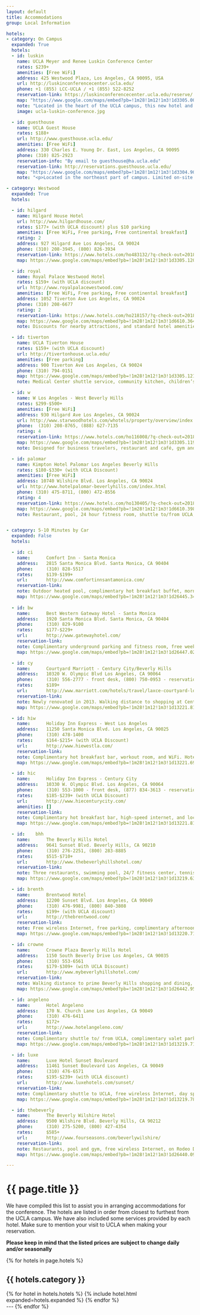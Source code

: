 ```yaml
---
layout: default
title: Accommodations
group: Local Information

hotels:
- category: On Campus
  expanded: True
  hotels:
  - id: luskin
    name: UCLA Meyer and Renee Luskin Conference Center
    rates: $239+
    amenities: [Free WiFi]
    address: 425 Westwood Plaza, Los Angeles, CA 90095, USA
    url: http://luskinconferencecenter.ucla.edu/
    phone: +1 (855) LCC-UCLA / +1 (855) 522-8252
    reservation-link: https://luskinconferencecenter.ucla.edu/reserve/
    map: "https://www.google.com/maps/embed?pb=!1m28!1m12!1m3!1d3305.0031903347244!2d-118.44719493474814!3d34.06943247427142!2m3!1f0!2f0!3f0!3m2!1i1024!2i768!4f13.1!4m13!3e2!4m5!1s0x80c2bc8602a90341%3A0xd73874d4f138751a!2sUCLA+Meyer+and+Renee+Luskin+Conference+Center%2C+Westwood+Plaza%2C+Los+Angeles%2C+CA!3m2!1d34.069179!2d-118.445718!4m5!1s0x80c2bc88bcefb20f%3A0xc622b89fcd2f5d21!2sEngineering+VI%2C+Westwood+Plaza%2C+Los+Angeles%2C+CA+90095!3m2!1d34.0696771!2d-118.4442945!5e0!3m2!1sen!2sus!4v1522597689735"
    note: "Located in the heart of the UCLA campus, this new hotel and conference center opened its doors in August, 2016. Offering stunning accommodations, full restaurant, bar, and fitness facilities, the Luskin Conference Center is the ideal place to stay."
    image: ucla-luskin-conference.jpg

  - id: guesthouse
    name: UCLA Guest House
    rates: $188+
    url: http://www.guesthouse.ucla.edu/
    amenities: [Free WiFi]
    address: 330 Charles E. Young Dr. East, Los Angeles, CA 90095
    phone: (310) 825-2923
    reservation-info: "By email to guesthouse@ha.ucla.edu"
    reservation-link: http://reservations.guesthouse.ucla.edu/
    map: "https://www.google.com/maps/embed?pb=!1m28!1m12!1m3!1d3304.9045260176913!2d-118.44386193474791!3d34.07196162413799!2m3!1f0!2f0!3f0!3m2!1i1024!2i768!4f13.1!4m13!3e2!4m5!1s0x80c2bc621af2345b%3A0x4f9b874365001718!2sUCLA+Guest+House%2C+Charles+E+Young+Drive+East%2C+Los+Angeles%2C+CA!3m2!1d34.0745182!2d-118.4385016!4m5!1s0x80c2bc88bcefb20f%3A0xc622b89fcd2f5d21!2sEngineering+VI%2C+Westwood+Plaza%2C+Los+Angeles%2C+CA+90095!3m2!1d34.0696771!2d-118.4442945!5e0!3m2!1sen!2sus!4v1522597720594"
    note: "<p>Located in the northeast part of campus. Limited on-site parking, laundry facility, free wireless Internet, free campus shuttle, free medical center shuttle, and standard hotel amenities.</p>"

- category: Westwood
  expanded: True
  hotels:

  - id: hilgard
    name: Hilgard House Hotel
    url: http://www.hilgardhouse.com/
    rates: $177+ (with UCLA discount) plus $10 parking
    amenities: [Free WiFi, Free parking, Free continental breakfast]
    rating: 2
    address: 927 Hilgard Ave Los Angeles, CA 90024
    phone: (310) 208-3945, (800) 826-3934
    reservation-link: https://www.hotels.com/ho483132/?q-check-out=2018-06-29&q-check-in=2018-06-24
    map: https://www.google.com/maps/embed?pb=!1m28!1m12!1m3!1d3305.1204076479407!2d-118.44535033474818!3d34.06642752442976!2m3!1f0!2f0!3f0!3m2!1i1024!2i768!4f13.1!4m13!3e2!4m5!1s0x80c2bc80c29ca7d3%3A0xd27a73d540e52357!2sHilgard+House+Hotel+%26+Suites%2C+927+Hilgard+Ave%2C+Los+Angeles%2C+CA+90024!3m2!1d34.0631863!2d-118.4415976!4m5!1s0x80c2bc88bcefb20f%3A0xc622b89fcd2f5d21!2sEngineering+VI%2C+Westwood+Plaza%2C+Los+Angeles%2C+CA+90095!3m2!1d34.0696771!2d-118.4442945!5e0!3m2!1sen!2sus!4v1522599295162

  - id: royal
    name: Royal Palace Westwood Hotel
    rates: $159+ (with UCLA discount)
    url: http://www.royalpalacewestwood.com/
    amenities: [Free WiFi, Free parking, Free continental breakfast]
    address: 1052 Tiverton Ave Los Angeles, CA 90024
    phone: (310) 208-6677
    rating: 2
    reservation-link: https://www.hotels.com/ho218157/?q-check-out=2018-06-29&q-check-in=2018-06-24
    map: https://www.google.com/maps/embed?pb=!1m28!1m12!1m3!1d6610.364971745223!2d-118.4475699738806!3d34.06483601024111!2m3!1f0!2f0!3f0!3m2!1i1024!2i768!4f13.1!4m13!3e2!4m5!1s0x80c2bc81b6b5a8df%3A0x450a9efde8ecc81d!2sRoyal+Palace+Westwood+Hotel%2C+1052+Tiverton+Ave%2C+Los+Angeles%2C+CA+90024!3m2!1d34.0606338!2d-118.4429579!4m5!1s0x80c2bc88bcefb20f%3A0xc622b89fcd2f5d21!2sEngineering+VI%2C+Westwood+Plaza%2C+Los+Angeles%2C+CA+90095!3m2!1d34.0696771!2d-118.4442945!5e0!3m2!1sen!2sus!4v1522599313928
    note: Discounts for nearby attractions, and standard hotel amenities

  - id: tiverton
    name: UCLA Tiverton House
    rates: $159+ (with UCLA discount)
    url: http://tivertonhouse.ucla.edu/
    amenities: [Free parking]
    address: 900 Tiverton Ave Los Angeles, CA 90024
    phone: (310) 794-0151
    map: https://www.google.com/maps/embed?pb=!1m28!1m12!1m3!1d3305.121901598514!2d-118.44588323474811!3d34.06638922443189!2m3!1f0!2f0!3f0!3m2!1i1024!2i768!4f13.1!4m13!3e2!4m5!1s0x80c2bc8160e49741%3A0x984c8384256deae8!2sUCLA+Tiverton+House%2C+900+Tiverton+Ave%2C+Los+Angeles%2C+CA+90095!3m2!1d34.063092499999996!2d-118.4421359!4m5!1s0x80c2bc88bcefb20f%3A0xc622b89fcd2f5d21!2sEngineering+VI%2C+Westwood+Plaza%2C+Los+Angeles%2C+CA+90095!3m2!1d34.0696771!2d-118.4442945!5e0!3m2!1sen!2sus!4v1522599336646
    note: Medical Center shuttle service, community kitchen, children’s recreation room, fitness center, business center, guest library, wireless Internet in lounges, laundry room, and standard hotel amenities.

  - id: w
    name: W Los Angeles - West Beverly Hills
    rates: $299-$500+
    amenities: [Free WiFi]
    address: 930 Hilgard Ave Los Angeles, CA 90024
    url: http://www.starwoodhotels.com/whotels/property/overview/index.html?propertyID=97518
    phone:  (310) 208-8765, (888) 627-7135
    rating: 4
    reservation-link: https://www.hotels.com/ho116008/?q-check-out=2018-06-29&q-check-in=2018-06-24
    map: https://www.google.com/maps/embed?pb=!1m28!1m12!1m3!1d3305.11985375466!2d-118.44527698474815!3d34.066441724429076!2m3!1f0!2f0!3f0!3m2!1i1024!2i768!4f13.1!4m13!3e2!4m5!1s0x80c2bc80951ef67d%3A0x43cd0ec4e1582890!2sW+Los+Angeles+-+West+Beverly+Hills%2C+930+Hilgard+Ave%2C+Los+Angeles%2C+CA+90024!3m2!1d34.0631975!2d-118.44092339999999!4m5!1s0x80c2bc88bcefb20f%3A0xc622b89fcd2f5d21!2sEngineering+VI%2C+Westwood+Plaza%2C+Los+Angeles%2C+CA+90095!3m2!1d34.0696771!2d-118.4442945!5e0!3m2!1sen!2sus!4v1522599358108
    note: Designed for business travelers, restaurant and café, gym and pool, pet-friendly, spa services, and standard hotel amenities.

  - id: palomar
    name: Kimpton Hotel Palomar Los Angeles Beverly Hills
    rates: $180-$330+ (with UCLA Discount) 
    amenities: [Free WiFi]
    address: 10740 Wilshire Blvd. Los Angeles, CA 90024
    url: http://www.hotelpalomar-beverlyhills.com/index.html
    phone: (310) 475-8711, (800) 472-8556
    rating: 4
    reservation-link: https://www.hotels.com/ho130405/?q-check-out=2018-06-29&q-check-in=2018-06-24
    map: https://www.google.com/maps/embed?pb=!1m28!1m12!1m3!1d6610.398238890218!2d-118.44573527388076!3d34.064409560286386!2m3!1f0!2f0!3f0!3m2!1i1024!2i768!4f13.1!4m13!3e2!4m5!1s0x80c2bc7f881104d7%3A0x234209e088bcad31!2sKimpton+Hotel+Palomar+Los+Angeles+Beverly+Hills%2C+10740+Wilshire+Blvd%2C+Los+Angeles%2C+CA+90024!3m2!1d34.060038899999995!2d-118.4374007!4m5!1s0x80c2bc88bcefb20f%3A0xc622b89fcd2f5d21!2sEngineering+VI%2C+Westwood+Plaza%2C+Los+Angeles%2C+CA+90095!3m2!1d34.0696771!2d-118.4442945!5e0!3m2!1sen!2sus!4v1522599387774
    note: Restaurant, pool, 24 hour fitness room, shuttle to/from UCLA, pet-friendly, free wireless Internet, day-care center for kids, same day laundry/dry-cleaning service, and standard hotel amenities. Exclusive AAA member discounts.


- category: 5-10 Minutes by Car
  expanded: False
  hotels:

  - id: ci
    name:      Comfort Inn - Santa Monica
    address:   2815 Santa Monica Blvd. Santa Monica, CA 90404
    phone:     (310) 828-5517
    rates:     $139-$199+
    url:       http://www.comfortinnsantamonica.com/
    reservation-link:
    note: Outdoor heated pool, complimentary hot breakfast buffet, morning paper, and convenient in-room amenities. Hotel is located three miles from UCLA.
    map: https://www.google.com/maps/embed?pb=!1m28!1m12!1m3!1d26445.342798292157!2d-118.47649835077317!3d34.05239036552008!2m3!1f0!2f0!3f0!3m2!1i1024!2i768!4f13.1!4m13!3e0!4m5!1s0x80c2bb4660f304a9%3A0x76f972293d2ca1a9!2sComfort+Inn+Santa+Monica+-+West+Los+Angeles%2C+2815+Santa+Monica+Blvd%2C+Santa+Monica%2C+CA+90404!3m2!1d34.035320999999996!2d-118.47242!4m5!1s0x80c2bc88bcefb20f%3A0xc622b89fcd2f5d21!2sEngineering+VI%2C+Westwood+Plaza%2C+Los+Angeles%2C+CA+90095!3m2!1d34.0696771!2d-118.4442945!5e0!3m2!1sen!2sus!4v1522600432698
    
  - id: bw
    name:      Best Western Gateway Hotel - Santa Monica
    address:   1920 Santa Monica Blvd. Santa Monica, CA 90404
    phone:     (310) 829-9100
    rates:     $177-$229+
    url:       http://www.gatewayhotel.com/
    reservation-link:
    note: Complimentary underground parking and fitness room, free weekday shuttle to beach and Third Street Promenade. Hotel is located 3.6 miles from UCLA.
    map: https://www.google.com/maps/embed?pb=!1m28!1m12!1m3!1d26447.02673202099!2d-118.47695845078061!3d34.04699171787824!2m3!1f0!2f0!3f0!3m2!1i1024!2i768!4f13.1!4m13!3e0!4m5!1s0x80c2bb360f698c65%3A0x56e058700b0dd281!2sGateway+Hotel+Santa+Monica%2C+1920+Santa+Monica+Blvd%2C+Santa+Monica%2C+CA+90404!3m2!1d34.028242999999996!2d-118.479968!4m5!1s0x80c2bc88bcefb20f%3A0xc622b89fcd2f5d21!2sEngineering+VI%2C+Westwood+Plaza%2C+Los+Angeles%2C+CA+90095!3m2!1d34.0696771!2d-118.4442945!5e0!3m2!1sen!2sus!4v1522600457835

  - id: cy
    name:      Courtyard Marriott - Century City/Beverly Hills
    address:   10320 W. Olympic Blvd Los Angeles, CA 90064
    phone:     (310) 556-2777 - front desk, (800) 750-0953 - reservations
    rates:     $189+
    url:       http://www.marriott.com/hotels/travel/laxce-courtyard-los-angeles-century-city-beverly-hills/
    reservation-link:
    note: Newly renovated in 2013. Walking distance to shopping at Century City Mall, and a mile from Rodeo Drive. Hotel offers an outdoor whirlpool, exercise area, and free internet access throughout property. Hotel is located 2.4 miles from UCLA.
    map: https://www.google.com/maps/embed?pb=!1m28!1m12!1m3!1d13221.817856732137!2d-118.43968341530143!3d34.05786246682964!2m3!1f0!2f0!3f0!3m2!1i1024!2i768!4f13.1!4m13!3e0!4m5!1s0x80c2bb932f56b221%3A0xf026a65ca781f0a2!2sCourtyard+by+Marriott+Los+Angeles+Century+City%2FBeverly+Hills%2C+10320+W+Olympic+Blvd%2C+Los+Angeles%2C+CA+90064!3m2!1d34.052517!2d-118.416775!4m5!1s0x80c2bc88bcefb20f%3A0xc622b89fcd2f5d21!2sEngineering+VI%2C+Westwood+Plaza%2C+Los+Angeles%2C+CA+90095!3m2!1d34.0696771!2d-118.4442945!5e0!3m2!1sen!2sus!4v1522600476298

  - id: hiw
    name:      Holiday Inn Express - West Los Angeles
    address:   11250 Santa Monica Blvd. Los Angeles, CA 90025
    phone:     (310) 478-1400
    rates:     $164-$215+ (with UCLA Discount)
    url:       http://www.hiewestla.com/
    reservation-link:
    note: Complimentary hot breakfast bar, workout room, and WiFi. Hotel is located 1.6 miles from UCLA.
    map: https://www.google.com/maps/embed?pb=!1m28!1m12!1m3!1d13221.692235288445!2d-118.46130966530112!3d34.05866776665725!2m3!1f0!2f0!3f0!3m2!1i1024!2i768!4f13.1!4m13!3e0!4m5!1s0x80c2bb70936a03b9%3A0x4391c4792fd27696!2sHoliday+Inn+Express+West+Los+Angeles%2C+11250+Santa+Monica+Blvd%2C+Los+Angeles%2C+CA+90025!3m2!1d34.0466276!2d-118.4473661!4m5!1s0x80c2bc88bcefb20f%3A0xc622b89fcd2f5d21!2sEngineering+VI%2C+Westwood+Plaza%2C+Los+Angeles%2C+CA+90095!3m2!1d34.0696771!2d-118.4442945!5e0!3m2!1sen!2sus!4v1522600495912

  - id: hic
    name:      Holiday Inn Express - Century City
    address:   10330 W. Olympic Blvd. Los Angeles, CA 90064
    phone:     (310) 553-1000 - front desk, (877) 834-3613 - reservations
    rates:     $185-$239+ (with UCLA Discount)
    url:       http://www.hiecenturycity.com/
    amenities: []
    reservation-link:
    note: Complimentary hot breakfast bar, high-speed internet, and local phone calls. Family suite accommodations also available. Hotel is located 2.3 miles from UCLA.
    map: https://www.google.com/maps/embed?pb=!1m28!1m12!1m3!1d13221.817856732132!2d-118.44006206530142!3d34.05786246682967!2m3!1f0!2f0!3f0!3m2!1i1024!2i768!4f13.1!4m13!3e0!4m5!1s0x80c2bb933d1a1c4d%3A0xf3aa2e441e821e30!2sCentury+Park+Hotel%2C+10330+W+Olympic+Blvd%2C+Los+Angeles%2C+CA+90064!3m2!1d34.0518828!2d-118.41753229999999!4m5!1s0x80c2bc88bcefb20f%3A0xc622b89fcd2f5d21!2sEngineering+VI%2C+Westwood+Plaza%2C+Los+Angeles%2C+CA+90095!3m2!1d34.0696771!2d-118.4442945!5e0!3m2!1sen!2sus!4v1522600514681

  - id:    bhh
    name:      The Beverly Hills Hotel
    address:   9641 Sunset Blvd. Beverly Hills, CA 90210
    phone:     (310) 276-2251, (800) 283-8885
    rates:     $515-$710+
    url:       http://www.thebeverlyhillshotel.com/
    reservation-link:
    note: Three restaurants, swimming pool, 24/7 fitness center, tennis courts, shopping, salon and spa services, complimentary limo service, and standard hotel amenities.
    map: https://www.google.com/maps/embed?pb=!1m28!1m12!1m3!1d13219.638797679068!2d-118.44031191529656!3d34.0718290138391!2m3!1f0!2f0!3f0!3m2!1i1024!2i768!4f13.1!4m13!3e0!4m5!1s0x80c2bc075ee46a8d%3A0xa06600ecd59fad41!2sThe+Beverly+Hills+Hotel%2C+9641+Sunset+Blvd%2C+Beverly+Hills%2C+CA+90210!3m2!1d34.081468799999996!2d-118.41390589999999!4m5!1s0x80c2bc88bcefb20f%3A0xc622b89fcd2f5d21!2sEngineering+VI%2C+Westwood+Plaza%2C+Los+Angeles%2C+CA+90095!3m2!1d34.0696771!2d-118.4442945!5e0!3m2!1sen!2sus!4v1522600537151

  - id: brenth
    name:      Brentwood Hotel
    address:   12200 Sunset Blvd. Los Angeles, CA 90049
    phone:     (310) 476-9981, (800) 840-3808
    rates:     $199+ (with UCLA discount)
    url:       http://thebrentwood.com/
    reservation-link:
    note: Free wireless Internet, free parking, complimentary afternoon cookies and milk, and standard hotel amenities.
    map: https://www.google.com/maps/embed?pb=!1m28!1m12!1m3!1d13220.719146114787!2d-118.47011211529896!3d34.06490521532177!2m3!1f0!2f0!3f0!3m2!1i1024!2i768!4f13.1!4m13!3e0!4m5!1s0x80c2bcae500d5991%3A0xade878cb0e4ee6b!2sBrentwood+Inn%2C+12200+Sunset+Blvd%2C+Los+Angeles%2C+CA+90049!3m2!1d34.0580853!2d-118.47825309999999!4m5!1s0x80c2bc88bcefb20f%3A0xc622b89fcd2f5d21!2sEngineering+VI%2C+Westwood+Plaza%2C+Los+Angeles%2C+CA+90095!3m2!1d34.0696771!2d-118.4442945!5e0!3m2!1sen!2sus!4v1522600560516

  - id: crowne
    name:      Crowne Plaza Beverly Hills Hotel
    address:   1150 South Beverly Drive Los Angeles, CA 90035
    phone:     (310) 553-6561
    rates:     $179-$309+ (with UCLA Discount)
    url:       http://www.mybeverlyhillshotel.com/
    reservation-link:
    note: Walking distance to prime Beverly Hills shopping and dining, free wireless Internet, room service, on-site restaurant, outdoor pool, 24-hour fitness center.
    map: https://www.google.com/maps/embed?pb=!1m28!1m12!1m3!1d26442.952186489347!2d-118.4378821007625!3d34.06005331217241!2m3!1f0!2f0!3f0!3m2!1i1024!2i768!4f13.1!4m13!3e0!4m5!1s0x80c2bbe233a98621%3A0xbf5bf2b091ee5adf!2sBeverly+Hills+Marriott%2C+1150+S+Beverly+Dr%2C+Los+Angeles%2C+CA+90035!3m2!1d34.0565572!2d-118.39566269999999!4m5!1s0x80c2bc88bcefb20f%3A0xc622b89fcd2f5d21!2sEngineering+VI%2C+Westwood+Plaza%2C+Los+Angeles%2C+CA+90095!3m2!1d34.0696771!2d-118.4442945!5e0!3m2!1sen!2sus!4v1522600585112

  - id: angeleno
    name:      Hotel Angeleno
    address:   170 N. Church Lane Los Angeles, CA 90049
    phone:     (310) 476-6411
    rates:     $172+
    url:       http://www.hotelangeleno.com/
    reservation-link:
    note: Complimentary shuttle to/ from UCLA, complimentary valet parking, complimentary wireless internet, complimentary nightly wine hour in the lobby, indoor restaurant, heated pool and jacuzzi, fitness center, and standard hotel amenities. All rooms have balconies.
    map: https://www.google.com/maps/embed?pb=!1m28!1m12!1m3!1d13219.714238601464!2d-118.46540681529676!3d34.07134556394264!2m3!1f0!2f0!3f0!3m2!1i1024!2i768!4f13.1!4m13!3e0!4m5!1s0x80c2bcc0b6c77eb7%3A0xfa7b1be3d9922e2e!2sHotel+Angeleno%2C+170+N+Church+Ln%2C+Los+Angeles%2C+CA+90049!3m2!1d34.073893!2d-118.46823499999999!4m5!1s0x80c2bc88bcefb20f%3A0xc622b89fcd2f5d21!2sEngineering+VI%2C+Westwood+Plaza%2C+Los+Angeles%2C+CA+90095!3m2!1d34.0696771!2d-118.4442945!5e0!3m2!1sen!2sus!4v1522600603049

  - id: luxe
    name:      Luxe Hotel Sunset Boulevard
    address:   11461 Sunset Boulevard Los Angeles, CA 90049
    phone:     (310) 476-6571
    rates:     $195-$239+ (with UCLA discount)
    url:       http://www.luxehotels.com/sunset/
    reservation-link:
    note: Complimentary shuttle to UCLA, free wireless Internet, day spa, heated pool, restaurant, indoor lounge, and standard hotel amenities.
    map: https://www.google.com/maps/embed?pb=!1m28!1m12!1m3!1d13219.7869009974!2d-118.46543466529691!3d34.070879914042365!2m3!1f0!2f0!3f0!3m2!1i1024!2i768!4f13.1!4m13!3e0!4m5!1s0x80c2bcbf54906f3f%3A0x9e6b70964438b65f!2sLuxe+Sunset+Boulevard+Hotel%2C+11461+Sunset+Blvd%2C+Los+Angeles%2C+CA+90049!3m2!1d34.0724415!2d-118.4679238!4m5!1s0x80c2bc88bcefb20f%3A0xc622b89fcd2f5d21!2sEngineering+VI%2C+Westwood+Plaza%2C+Los+Angeles%2C+CA+90095!3m2!1d34.0696771!2d-118.4442945!5e0!3m2!1sen!2sus!4v1522600617963

  - id: thebeverly
    name:      The Beverly Wilshire Hotel
    address:   9500 Wilshire Blvd. Beverly Hills, CA 90212
    phone:     (310) 275-5200, (800) 427-4354
    rates:     $585+
    url:       http://www.fourseasons.com/beverlywilshire/
    reservation-link:
    note: Restaurants, pool and gym, free wireless Internet, on Rodeo Drive, very close to shopping and restaurants, and standard hotel amenities.
    map: https://www.google.com/maps/embed?pb=!1m28!1m12!1m3!1d26440.09746116943!2d-118.44041035074972!3d34.06920195817496!2m3!1f0!2f0!3f0!3m2!1i1024!2i768!4f13.1!4m13!3e0!4m5!1s0x80c2bbf91db6edcf%3A0x9de016f69ace829a!2sBeverly+Wilshire%2C+A+Four+Seasons+Hotel%2C+9500+Wilshire+Blvd%2C+Beverly+Hills%2C+CA+90212!3m2!1d34.0667131!2d-118.4007192!4m5!1s0x80c2bc88bcefb20f%3A0xc622b89fcd2f5d21!2sEngineering+VI%2C+Westwood+Plaza%2C+Los+Angeles%2C+CA+90095!3m2!1d34.0696771!2d-118.4442945!5e0!3m2!1sen!2sus!4v1522600634217

---
```


# {{ page.title }}

We have compiled this list to assist you in arranging accommodations for the conference. The hotels are listed in order from closest to furthest from the UCLA campus. We have also included some services provided by each hotel. Make sure to mention your visit to UCLA when making your reservation.

**Please keep in mind that the listed prices are subject to change daily and/or seasonally**

{% for hotels in page.hotels %}

## {{ hotels.category }}

<div class="panel-group" id="accordion">
{% for hotel in hotels.hotels %}
{% include hotel.html expanded=hotels.expanded %}
{% endfor %}
</div>
---
{% endfor %}
